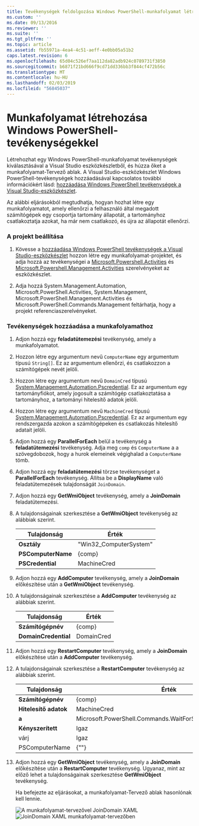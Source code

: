 ```yaml
---
title: Tevékenységek feldolgozása Windows PowerShell-munkafolyamat létrehozása |} A Microsoft Docs
ms.custom: ''
ms.date: 09/13/2016
ms.reviewer: ''
ms.suite: ''
ms.tgt_pltfrm: ''
ms.topic: article
ms.assetid: fb55971a-4ea4-4c51-aeff-4e0bb05a51b2
caps.latest.revision: 6
ms.openlocfilehash: 65d04c526ef7aa112da82adb924c0789731f3850
ms.sourcegitcommit: b6871f21bd666f9cd71dd336bb3f844cf472b56c
ms.translationtype: MT
ms.contentlocale: hu-HU
ms.lasthandoff: 02/03/2019
ms.locfileid: "56845037"
---
```

# <a name="creating-a-workflow-with-windows-powershell-activities"></a>Munkafolyamat létrehozása Windows PowerShell-tevékenységekkel

Létrehozhat egy Windows PowerShell-munkafolyamat tevékenységek kiválasztásával a Visual Studio eszközkészletből, és húzza őket a munkafolyamat-Tervező ablak. A Visual Studio-eszközkészlet Windows PowerShell-tevékenységek hozzáadásával kapcsolatos további információkért lásd: [hozzáadása Windows PowerShell tevékenységek a Visual Studio-eszközkészlet](./adding-windows-powershell-activities-to-the-visual-studio-toolbox.md).

Az alábbi eljárásokból megtudhatja, hogyan hozhat létre egy munkafolyamatot, amely ellenőrzi a felhasználó által megadott számítógépek egy csoportja tartomány állapotát, a tartományhoz csatlakoztatja azokat, ha már nem csatlakozó, és újra az állapotát ellenőrzi.

### <a name="setting-up-the-project"></a>A projekt beállítása

1. Kövesse a [hozzáadása Windows PowerShell tevékenységek a Visual Studio-eszközkészlet](./adding-windows-powershell-activities-to-the-visual-studio-toolbox.md) hozzon létre egy munkafolyamat-projektet, és adja hozzá az tevékenységei a [Microsoft.Powershell.Activities](/dotnet/api/Microsoft.PowerShell.Activities) és [ Microsoft.Powershell.Management.Activities](/dotnet/api/Microsoft.PowerShell.Management.Activities) szerelvényeket az eszközkészlet.

2. Adja hozzá System.Management.Automation, Microsoft.PowerShell.Activities, System.Management, Microsoft.PowerShell.Management.Activities és Microsoft.PowerShell.Commands.Management feltárhatja, hogy a projekt referenciaszerelvényeket.

### <a name="adding-activities-to-the-workflow"></a>Tevékenységek hozzáadása a munkafolyamathoz

1. Adjon hozzá egy **feladatütemezési** tevékenység, amely a munkafolyamatot.

2. Hozzon létre egy argumentum nevű `ComputerName` egy argumentum típusú `String[]`. Ez az argumentum ellenőrzi, és csatlakozzon a számítógépek nevét jelöli.

3. Hozzon létre egy argumentum nevű `DomainCred` típusú [System.Management.Automation.Pscredential](/dotnet/api/System.Management.Automation.PSCredential). Ez az argumentum egy tartományfiókot, amely jogosult a számítógép csatlakoztatása a tartományhoz, a tartományi hitelesítő adatok jelöli.

4. Hozzon létre egy argumentum nevű `MachineCred` típusú [System.Management.Automation.Pscredential](/dotnet/api/System.Management.Automation.PSCredential). Ez az argumentum egy rendszergazda azokon a számítógépeken és csatlakozás hitelesítő adatait jelöli.

5. Adjon hozzá egy **ParallelForEach** belül a tevékenység a **feladatütemezési** tevékenység. Adja meg `comp` és `ComputerName` a a szövegdobozok, hogy a hurok elemeinek végighalad a `ComputerName` tömb.

6. Adjon hozzá egy **feladatütemezési** törzse tevékenységet a **ParallelForEach** tevékenység. Állítsa be a **DisplayName** való feladatütemezések tulajdonságát `JoinDomain`.

7. Adjon hozzá egy **GetWmiObject** tevékenység, amely a **JoinDomain** feladatütemezési.

8. A tulajdonságainak szerkesztése a **GetWmiObject** tevékenység az alábbiak szerint.

   |Tulajdonság|Érték|
   |--------------|-----------|
   |**Osztály**|"Win32_ComputerSystem"|
   |**PSComputerName**|{comp}|
   |**PSCredential**|MachineCred|

9. Adjon hozzá egy **AddComputer** tevékenység, amely a **JoinDomain** előkészítése után a **GetWmiObject** tevékenység.

10. A tulajdonságainak szerkesztése a **AddComputer** tevékenység az alábbiak szerint.

    |Tulajdonság|Érték|
    |--------------|-----------|
    |**Számítógépnév**|{comp}|
    |**DomainCredential**|DomainCred|

11. Adjon hozzá egy **RestartComputer** tevékenység, amely a **JoinDomain** előkészítése után a **AddComputer** tevékenység.

12. A tulajdonságainak szerkesztése a **RestartComputer** tevékenység az alábbiak szerint.

    |Tulajdonság|Érték|
    |--------------|-----------|
    |**Számítógépnév**|{comp}|
    |**Hitelesítő adatok**|MachineCred|
    |**a**|Microsoft.PowerShell.Commands.WaitForServiceTypes.PowerShell|
    |**Kényszerített**|Igaz|
    |várj|Igaz|
    |PSComputerName|{""}|

13. Adjon hozzá egy **GetWmiObject** tevékenység, amely a **JoinDomain** előkészítése után a **RestartComputer** tevékenység. Ugyanaz, mint az előző lehet a tulajdonságainak szerkesztése **GetWmiObject** tevékenység.

    Ha befejezte az eljárásokat, a munkafolyamat-Tervező ablak hasonlónak kell lennie.

    ![A munkafolyamat-tervezővel JoinDomain XAML](../media/joindomainworkflow.png)
    ![JoinDomain XAML munkafolyamat-tervezőben](../media/joindomainworkflow.png "JoinDomainWorkflow")